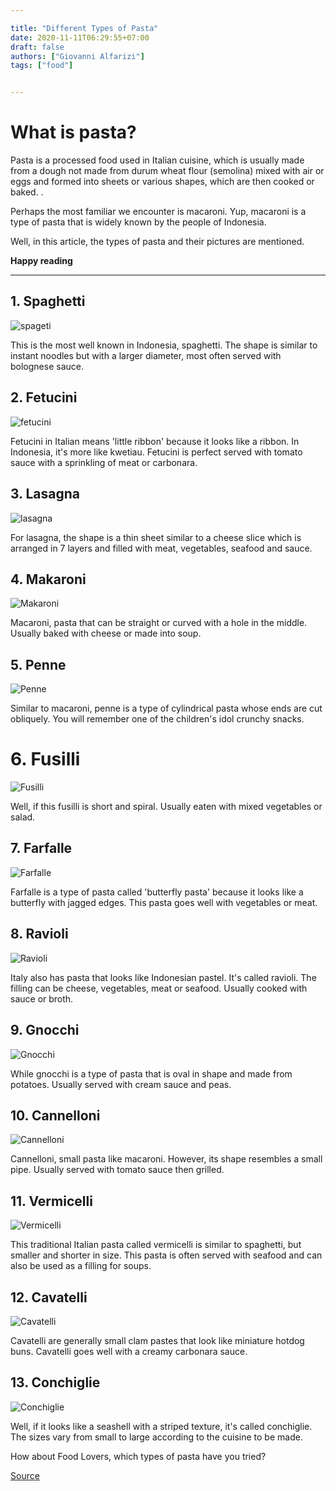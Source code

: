 ```yaml
---

title: "Different Types of Pasta"
date: 2020-11-11T06:29:55+07:00
draft: false
authors: ["Giovanni Alfarizi"]
tags: ["food"]


---
```


# What is pasta?

Pasta is a processed food used in Italian cuisine, which is usually made from a dough not made from durum wheat flour (semolina) mixed with air or eggs and formed into sheets or various shapes, which are then cooked or baked. .

Perhaps the most familiar we encounter is macaroni. Yup, macaroni is a type of pasta that is widely known by the people of Indonesia.

Well, in this article, the types of pasta and their pictures are mentioned.

**Happy reading**

---

## 1. Spaghetti
![spageti](../../images/pasta/spagheti.jpg)

This is the most well known in Indonesia, spaghetti. The shape is similar to instant noodles but with a larger diameter, most often served with bolognese sauce.

## 2. Fetucini

![fetucini](../../images/pasta/fettuccine.webp)

Fetucini in Italian means 'little ribbon' because it looks like a ribbon. In Indonesia, it's more like kwetiau. Fetucini is perfect served with tomato sauce with a sprinkling of meat or carbonara.

## 3. Lasagna

![lasagna](../../images/pasta/lasagna.jpg)

For lasagna, the shape is a thin sheet similar to a cheese slice which is arranged in 7 layers and filled with meat, vegetables, seafood and sauce.

## 4. Makaroni

![Makaroni](../../images/pasta/macaroni.jpg)

Macaroni, pasta that can be straight or curved with a hole in the middle. Usually baked with cheese or made into soup.

## 5. Penne

![Penne](../../images/pasta/penne.jpg)

Similar to macaroni, penne is a type of cylindrical pasta whose ends are cut obliquely. You will remember one of the children's idol crunchy snacks.

# 6. Fusilli

![Fusilli](../../images/pasta/fusilli.jpg)

Well, if this fusilli is short and spiral. Usually eaten with mixed vegetables or salad.

## 7. Farfalle

![Farfalle](../../images/pasta/Farfalle.JPG)

Farfalle is a type of pasta called 'butterfly pasta' because it looks like a butterfly with jagged edges. This pasta goes well with vegetables or meat.

## 8. Ravioli

![Ravioli](../../images/pasta/ravioli.jpg)

Italy also has pasta that looks like Indonesian pastel. It's called ravioli. The filling can be cheese, vegetables, meat or seafood. Usually cooked with sauce or broth.

## 9. Gnocchi

![Gnocchi](../../images/pasta/gnochi.webp)

While gnocchi is a type of pasta that is oval in shape and made from potatoes. Usually served with cream sauce and peas.

## 10. Cannelloni

![Cannelloni](../../images/pasta/Cannelloni.png)

Cannelloni, small pasta like macaroni. However, its shape resembles a small pipe. Usually served with tomato sauce then grilled.

## 11. Vermicelli

![Vermicelli](../../images/pasta/vermicelli.jpg)

This traditional Italian pasta called vermicelli is similar to spaghetti, but smaller and shorter in size. This pasta is often served with seafood and can also be used as a filling for soups.

## 12. Cavatelli

![Cavatelli](../../images/pasta/cavatelli.jpg)

Cavatelli are generally small clam pastes that look like miniature hotdog buns. Cavatelli goes well with a creamy carbonara sauce.

## 13. Conchiglie

![Conchiglie](../../images/pasta/conchiglie.webp)

Well, if it looks like a seashell with a striped texture, it's called conchiglie. The sizes vary from small to large according to the cuisine to be made.

How about Food Lovers, which types of pasta have you tried?

[Source](https://www.hipwee.com/tips/jenis-pasta-di-restoran-italia/)